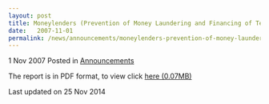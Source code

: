 ```yaml
---
layout: post
title: Moneylenders (Prevention of Money Laundering and Financing of Terrorism) Rules 2007 ("PMFT Rules")
date:   2007-11-01
permalink: /news/announcements/moneylenders-prevention-of-money-laundering-and-financing-of-terrorism-rules-2007-pmft-rules
---
```


1 Nov 2007 Posted in [Announcements](/news/announcements)

The report is in PDF format, to view click [here (0.07MB)](/files/news/announcements/2007/11/linkclick1ed1.pdf)



<p class="right-side-updated">Last updated on 25 Nov 2014</p> 
